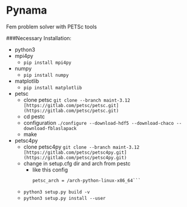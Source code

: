 # Pynama
Fem problem solver with PETSc tools

###Necessary Installation: 

- python3
- mpi4py
    - `pip install mpi4py`
- numpy
    - `pip install numpy`
- matplotlib
    - `pip install matplotlib`
- petsc 
    - clone petsc   `git clone --branch maint-3.12 [https://gitlab.com/petsc/petsc.git](https://gitlab.com/petsc/petsc.git)`
    - cd pestc
    - configuration `./configure --download-hdf5 --download-chaco --download-fblaslapack`
    - make 
- petsc4py 
    - clone petsc4py `git clone --branch maint-3.12 [https://gitlab.com/petsc/petsc4py.git](https://gitlab.com/petsc/petsc4py.git)`
    - change in setup.cfg  dir and arch from pestc
        - like this config
            ``` petsc_dir = /home/name/petsc
            petsc_arch = /arch-python-linux-x86_64``` 

    - `python3 setup.py build -v`
    - `python3 setup.py install --user`

